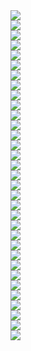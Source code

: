 ﻿<div><img src = "./images/4.5.小信号模型分析法-图片-1.jpg"></div>
<div><img src = "./images/4.5.小信号模型分析法-图片-2.jpg"></div>
<div><img src = "./images/4.5.小信号模型分析法-图片-3.jpg"></div>
<div><img src = "./images/4.5.小信号模型分析法-图片-4.jpg"></div>
<div><img src = "./images/4.5.小信号模型分析法-图片-5.jpg"></div>
<div><img src = "./images/4.5.小信号模型分析法-图片-6.jpg"></div>
<div><img src = "./images/4.5.小信号模型分析法-图片-7.jpg"></div>
<div><img src = "./images/4.5.小信号模型分析法-图片-8.jpg"></div>
<div><img src = "./images/4.5.小信号模型分析法-图片-9.jpg"></div>
<div><img src = "./images/4.5.小信号模型分析法-图片-10.jpg"></div>
<div><img src = "./images/4.5.小信号模型分析法-图片-11.jpg"></div>
<div><img src = "./images/4.5.小信号模型分析法-图片-12.jpg"></div>
<div><img src = "./images/4.5.小信号模型分析法-图片-13.jpg"></div>
<div><img src = "./images/4.5.小信号模型分析法-图片-14.jpg"></div>
<div><img src = "./images/4.5.小信号模型分析法-图片-15.jpg"></div>
<div><img src = "./images/4.5.小信号模型分析法-图片-16.jpg"></div>
<div><img src = "./images/4.5.小信号模型分析法-图片-17.jpg"></div>
<div><img src = "./images/4.5.小信号模型分析法-图片-18.jpg"></div>
<div><img src = "./images/4.5.小信号模型分析法-图片-19.jpg"></div>
<div><img src = "./images/4.5.小信号模型分析法-图片-20.jpg"></div>
<div><img src = "./images/4.5.小信号模型分析法-图片-21.jpg"></div>
<div><img src = "./images/4.5.小信号模型分析法-图片-22.jpg"></div>
<div><img src = "./images/4.5.小信号模型分析法-图片-23.jpg"></div>
<div><img src = "./images/4.5.小信号模型分析法-图片-24.jpg"></div>
<div><img src = "./images/4.5.小信号模型分析法-图片-25.jpg"></div>
<div><img src = "./images/4.5.小信号模型分析法-图片-26.jpg"></div>
<div><img src = "./images/4.5.小信号模型分析法-图片-27.jpg"></div>
<div><img src = "./images/4.5.小信号模型分析法-图片-28.jpg"></div>
<div><img src = "./images/4.5.小信号模型分析法-图片-29.jpg"></div>
<div><img src = "./images/4.5.小信号模型分析法-图片-30.jpg"></div>
<div><img src = "./images/4.5.小信号模型分析法-图片-31.jpg"></div>
<div><img src = "./images/4.5.小信号模型分析法-图片-32.jpg"></div>
<div><img src = "./images/4.5.小信号模型分析法-图片-33.jpg"></div>
